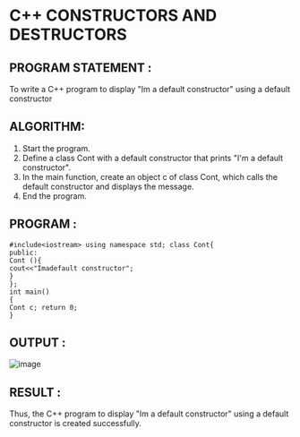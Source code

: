 # C++ CONSTRUCTORS AND DESTRUCTORS

## PROGRAM STATEMENT :
To write a C++ program to display "Im a default constructor" using a default constructor

## ALGORITHM:

1.	Start the program.
2.	Define a class Cont with a default constructor that prints "I'm a default constructor".
3.	In the main function, create an object c of class Cont, which calls the default constructor and displays the message.
4.	End the program.

## PROGRAM :
```
#include<iostream> using namespace std; class Cont{
public:
Cont (){
cout<<"Imadefault constructor";
}
};
int main()
{
Cont c; return 0;
}
``` 
## OUTPUT :
![image](https://github.com/user-attachments/assets/c450c51a-91bc-4c9a-9435-8d06059a5659)

## RESULT :
Thus, the C++ program to display "Im a default constructor" using a default constructor is created successfully.
